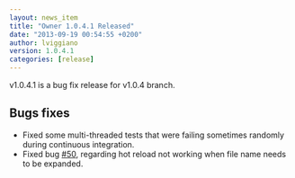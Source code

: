 ```yaml
---
layout: news_item
title: "Owner 1.0.4.1 Released"
date: "2013-09-19 00:54:55 +0200"
author: lviggiano
version: 1.0.4.1
categories: [release]
---
```


v1.0.4.1 is a bug fix release for v1.0.4 branch.

Bugs fixes
----------

 * Fixed some multi-threaded tests that were failing sometimes randomly during continuous integration.
 * Fixed bug [#50](https://github.com/lviggiano/owner/issues/50), regarding hot reload not working
   when file name needs to be expanded.

